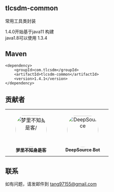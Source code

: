 ## tlcsdm-common
常用工具类封装

1.4.0开始基于java11 构建  
java1.8可以使用 1.3.4

## Maven
```
<dependency>
    <groupId>com.tlcsdm</groupId>
    <artifactId>tlcsdm-common</artifactId>
    <version>1.4.1</version>
</dependency>
```

## 贡献者

<table>
<tr>
    <td align="center" style="word-wrap: break-word; width: 150.0; height: 150.0">
        <a href=https://github.com/unknowIfGuestInDream>
            <img src=https://avatars.githubusercontent.com/u/57802425?v=4 width="100;"  style="border-radius:50%;align-items:center;justify-content:center;overflow:hidden;padding-top:10px" alt=梦里不知身是客/>
            <br />
            <sub style="font-size:14px"><b>梦里不知身是客</b></sub>
        </a>
    </td>
    <td align="center" style="word-wrap: break-word; width: 150.0; height: 150.0">
        <a href=https://github.com/deepsourcebot>
            <img src=https://avatars.githubusercontent.com/u/60907429?v=4 width="100;"  style="border-radius:50%;align-items:center;justify-content:center;overflow:hidden;padding-top:10px" alt=DeepSource Bot/>
            <br />
            <sub style="font-size:14px"><b>DeepSource Bot</b></sub>
        </a>
    </td>
</tr>
</table>


## 联系
如有问题，请发邮件到 tang97155@gmail.com
